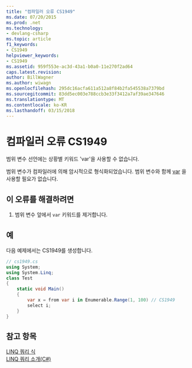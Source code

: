 ```yaml
---
title: "컴파일러 오류 CS1949"
ms.date: 07/20/2015
ms.prod: .net
ms.technology:
- devlang-csharp
ms.topic: article
f1_keywords:
- CS1949
helpviewer_keywords:
- CS1949
ms.assetid: 959f553e-ac3d-43a1-b0a0-11e270f2ad64
caps.latest.revision: 
author: BillWagner
ms.author: wiwagn
ms.openlocfilehash: 295dc16acfa611a512a8f84b2fa545538a7379bd
ms.sourcegitcommit: 83dd5ec003e788ccb3e33f3412a7af39ae347646
ms.translationtype: MT
ms.contentlocale: ko-KR
ms.lasthandoff: 03/15/2018
---
```

# <a name="compiler-error-cs1949"></a>컴파일러 오류 CS1949
범위 변수 선언에는 상황별 키워드 'var'을 사용할 수 없습니다.  
  
 범위 변수가 컴파일러에 의해 암시적으로 형식화되었습니다. 범위 변수와 함께 [var](../../csharp/language-reference/keywords/var.md) 을 사용할 필요가 없습니다.  
  
## <a name="to-correct-this-error"></a>이 오류를 해결하려면  
  
1.  범위 변수 앞에서 `var` 키워드를 제거합니다.  
  
## <a name="example"></a>예  
 다음 예제에서는 CS1949를 생성합니다.  
  
```csharp  
// cs1949.cs  
using System;  
using System.Linq;  
class Test  
{  
    static void Main()  
    {  
        var x = from var i in Enumerable.Range(1, 100) // CS1949  
        select i;  
    }  
}  
```  
  
## <a name="see-also"></a>참고 항목  
 [LINQ 쿼리 식](../../csharp/programming-guide/linq-query-expressions/index.md)  
 [LINQ 쿼리 소개(C#)](../../csharp/programming-guide/concepts/linq/introduction-to-linq-queries.md)
